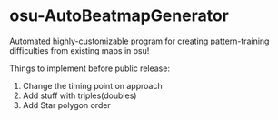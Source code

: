 # osu-AutoBeatmapGenerator
Automated highly-customizable program for creating pattern-training difficulties from existing maps in osu!

Things to implement before public release:  
1) Change the timing point on approach  
2) Add stuff with triples(doubles)  
3) Add Star polygon order  